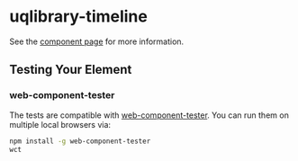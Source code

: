 uqlibrary-timeline
==================

See the [component page](https://uqlibrary.github.io/uqlibrary-timeline) for more information.

## Testing Your Element

### web-component-tester

The tests are compatible with [web-component-tester](https://github.com/Polymer/web-component-tester). You can run them on multiple local browsers via:

```sh
npm install -g web-component-tester
wct
```
